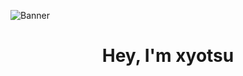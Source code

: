 ![Banner](https://bonjour-coree.org/wp-content/uploads/2021/10/Solo-Leveling.jpg)
<h1 align="center">Hey, I'm xyotsu</h1>
